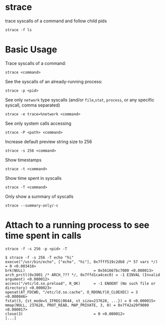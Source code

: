 # strace

trace syscalls of a command and follow child pids

    strace -f ls



# Basic Usage

Trace syscalls of a command:

    strace <command>

See the syscalls of an already-running process:

    strace -p <pid>

See only `network` type syscalls (and/or `file`,`stat`, `process`, or any specific syscall, comma separated)

    strace -e trace=%network <command>

See only system calls accessing <path>

    strace -P <path> <command>

Increase default preview string size to 256

    strace -s 256 <command>

Show timestamps

    strace -t <command>

Show time spent in syscalls

    strace -T <command>

Only show a summary of syscalls

    strace --summary-only/-c

# Attach to a running process to see time spent in calls

    strace -f -s 256 -p <pid> -T

    $ strace -f -s 256 -T echo "hi"
    execve("/usr/bin/echo", ["echo", "hi"], 0x7fff519c2db8 /* 57 vars */) = 0 <0.003416>
    brk(NULL)                               = 0x561667bc7000 <0.000013>
    arch_prctl(0x3001 /* ARCH_??? */, 0x7ffd1ca4cec0) = -1 EINVAL (Invalid argument) <0.000012>
    access("/etc/ld.so.preload", R_OK)      = -1 ENOENT (No such file or directory) <0.000023>
    openat(AT_FDCWD, "/etc/ld.so.cache", O_RDONLY|O_CLOEXEC) = 3 <0.000046>
    fstat(3, {st_mode=S_IFREG|0644, st_size=237628, ...}) = 0 <0.000015>
    mmap(NULL, 237628, PROT_READ, MAP_PRIVATE, 3, 0) = 0x7f42a29f9000 <0.000017>
    close(3)                                = 0 <0.000012>
    [...]
